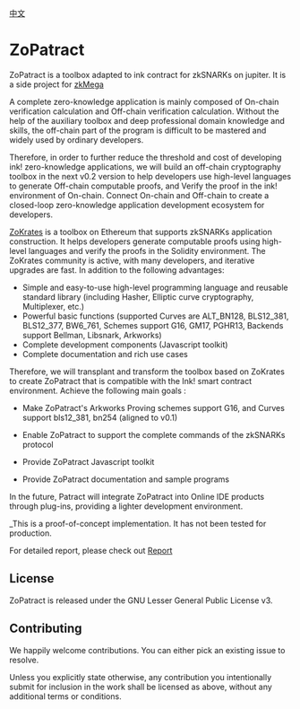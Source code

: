 [中文](https://github.com/patractlabs/ZoPatract/blob/master/README_zh.md)

# ZoPatract

ZoPatract is a toolbox adapted to ink contract for zkSNARKs on jupiter. It is a side project for [zkMega](https://github.com/patractlabs/zkmega)

A complete zero-knowledge application is mainly composed of On-chain verification calculation and Off-chain verification calculation. Without the help of the auxiliary toolbox and deep professional domain knowledge and skills, the off-chain part of the program is difficult to be mastered and widely used by ordinary developers.

Therefore, in order to further reduce the threshold and cost of developing ink! zero-knowledge applications, we will build an off-chain cryptography toolbox in the next v0.2 version to help developers use high-level languages to generate Off-chain computable proofs, and Verify the proof in the ink! environment of On-chain. Connect On-chain and Off-chain to create a closed-loop zero-knowledge application development ecosystem for developers.

[ZoKrates](https://github.com/Zokrates/ZoKrates) is a toolbox on Ethereum that supports zkSNARKs application construction. It helps developers generate computable proofs using high-level languages and verify the proofs in the Solidity environment. The ZoKrates community is active, with many developers, and iterative upgrades are fast. In addition to the following advantages:

- Simple and easy-to-use high-level programming language and reusable standard library (including Hasher, Elliptic curve cryptography, Multiplexer, etc.)
- Powerful basic functions (supported Curves are ALT_BN128, BLS12_381, BLS12_377, BW6_761, Schemes support G16, GM17, PGHR13, Backends support Bellman, Libsnark, Arkworks)
- Complete development components (Javascript toolkit)
- Complete documentation and rich use cases


Therefore, we will transplant and transform the toolbox based on ZoKrates to create ZoPatract that is compatible with the Ink! smart contract environment. Achieve the following main goals :

- Make ZoPatract's Arkworks Proving schemes support G16, and Curves support bls12_381, bn254 (aligned to v0.1)

- Enable ZoPatract to support the complete commands of the zkSNARKs protocol
- Provide ZoPatract Javascript toolkit
- Provide ZoPatract documentation and sample programs

In the future, Patract will integrate ZoPatract into Online IDE products through plug-ins, providing a lighter development environment.

_This is a proof-of-concept implementation. It has not been tested for production.

For detailed report, please check out [Report](https://github.com/patractlabs/ZoPatract/blob/master/REPORT.md)

## License

ZoPatract is released under the GNU Lesser General Public License v3.

## Contributing

We happily welcome contributions. You can either pick an existing issue to resolve.

Unless you explicitly state otherwise, any contribution you intentionally submit for inclusion in the work shall be licensed as above, without any additional terms or conditions.


